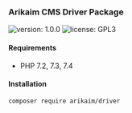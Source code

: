 ### Arikaim CMS Driver Package
![version: 1.0.0](https://img.shields.io/github/release/arikaim/driver.svg)
![license: GPL3](https://img.shields.io/badge/License-GPLv3-blue.svg)
     


#### Requirements 
  * PHP 7.2, 7.3, 7.4


#### Installation

```sh
composer require arikaim/driver
```
